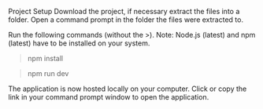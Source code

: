 Project Setup
Download the project, if necessary extract the files into a folder.
Open a command prompt in the folder the files were extracted to.

Run the following commands (without the >). Note: Node.js (latest) and npm (latest) have to be installed on your system.

>npm install

>npm run dev

The application is now hosted locally on your computer.
Click or copy the link in your command prompt window to open the application.
